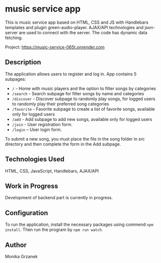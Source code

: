 # music service app


This is music service app based on HTML, CSS and JS with Handlebars templates and plugin green-audio-player. AJAX/API technologies and json-server are used to connect with the server.
The code has dynamic data fetching.

Project: https://music-service-065t.onrender.com

## Description

The application allows users to register and log in.
App contains 5 subpages:

- `/` - Home with music players and the option to filter songs by categories
- `/search` - Search subpage for filter songs by name and categories
- `/discover` - Discover subpage to randomly play songs, for logged users to randomly play their preferred song categories
- `/favorite` - Favorite subpage to create a list of favorite songs, available only for logged users
- `/add` - Add subpage to add new songs, available only for logged users
- `/join` - User registration form.
- `/login` – User login form.


To submit a new song, you must place the file in the song folder in src directory and then complete the form in the Add subpage.

## Technologies Used

HTML, CSS, JavaScript, Handlebars, AJAX/API


## Work in Progress
Development of backend part is currently in progress.

## Configuration

To run the application, install the necessary packages using commend `npm install`. 
Then run the program by `npm run watch`.

## Author
Monika Grzanek